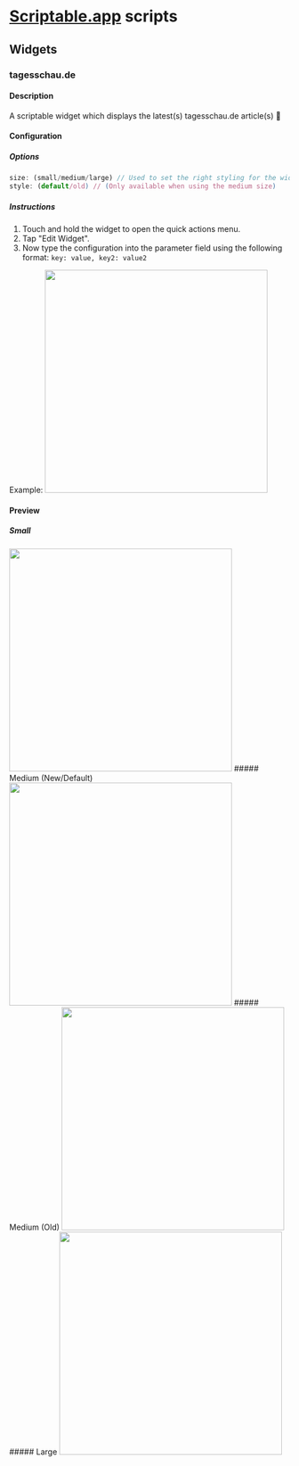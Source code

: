 # [Scriptable.app](https://scriptable.app) scripts

## Widgets

### tagesschau.de

#### Description
A scriptable widget which displays the latest(s) tagesschau.de article(s) 📰

#### Configuration
##### Options
```js
size: (small/medium/large) // Used to set the right styling for the widget
style: (default/old) // (Only available when using the medium size)
```

##### Instructions
1. Touch and hold the widget to open the quick actions menu.
2. Tap "Edit Widget".
3. Now type the configuration into the parameter field using the following format: `key: value, key2: value2`

Example:
<img src="https://imgur.com/eXe6HGk.jpg" height="400px" />


#### Preview
##### Small
<img src="https://imgur.com/reOmq2e.jpg" height="400px" />
##### Medium (New/Default)
<img src="https://imgur.com/ioeWhiy.jpg" height="400px" />
##### Medium (Old)
<img src="https://imgur.com/KwU2bJW.jpg" height="400px" />
##### Large
<img src="https://imgur.com/e0sbggd.jpg" height="400px" />
